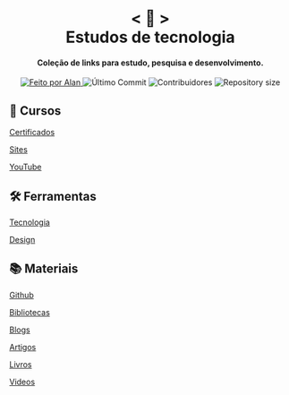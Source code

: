 <!-- Titulo -->

<h1 align="center">
    < 📜 > <br>
    Estudos de tecnologia
</h1>

<!-- Subtitulo -->

<h4 align="center">
  Coleção de links para estudo, pesquisa e desenvolvimento.
</h4>

<!-- Github badges -->

<p align="center">
  <a href="https://github.com/nerd0000">
    <img alt="Feito por Alan" src="https://img.shields.io/badge/made%20by-Alan-8743CC">
  </a>
  <img alt="Último Commit" src="https://img.shields.io/github/last-commit/Nerd0000/Links-de-Estudo">
  <img alt="Contribuidores" src="https://img.shields.io/github/contributors/Nerd0000/Links-de-Estudo">
  <img alt="Repository size" src="https://img.shields.io/github/repo-size/Nerd0000/Links-de-Estudo.svg">
</p>

<!-- Categorias -->

## 🏫 Cursos

[Certificados](./src/Cursos/Certificado.md)

[Sites](./src/Cursos/Sites.md)

[YouTube](./src/Cursos/Youtube.md)

## 🛠 Ferramentas

[Tecnologia](./src/Ferramentas/Tecnologia.md)

[Design](./src/Ferramentas/Design.md)

## 📚 Materiais

[Github](./src/Materiais/markdowns/Github.md)

[Bibliotecas](./src/Materiais/markdowns/Bibliotecas.md)

[Blogs](./src/Materiais/markdowns/Blogs.md)

[Artigos](./src/Materiais/markdowns/Artigos.md)

[Livros](./src/Materiais/markdowns/Livros.md)

[Videos](./src/Materiais/markdowns/Videos.md)  
